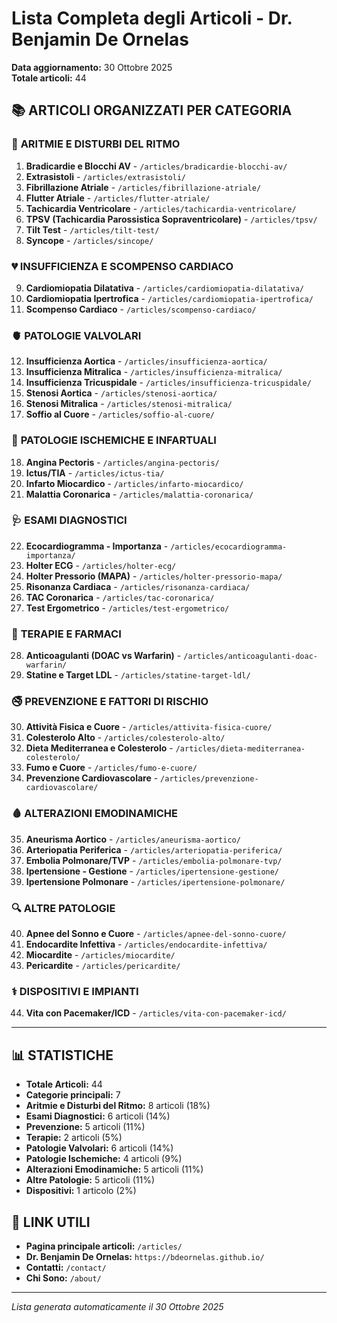 # Lista Completa degli Articoli - Dr. Benjamin De Ornelas

**Data aggiornamento:** 30 Ottobre 2025  
**Totale articoli:** 44

## 📚 ARTICOLI ORGANIZZATI PER CATEGORIA

### 🔴 **ARITMIE E DISTURBI DEL RITMO**
1. **Bradicardie e Blocchi AV** - `/articles/bradicardie-blocchi-av/`
2. **Extrasistoli** - `/articles/extrasistoli/`
3. **Fibrillazione Atriale** - `/articles/fibrillazione-atriale/`
4. **Flutter Atriale** - `/articles/flutter-atriale/`
5. **Tachicardia Ventricolare** - `/articles/tachicardia-ventricolare/`
6. **TPSV (Tachicardia Parossistica Sopraventricolare)** - `/articles/tpsv/`
7. **Tilt Test** - `/articles/tilt-test/`
8. **Syncope** - `/articles/sincope/`

### 💔 **INSUFFICIENZA E SCOMPENSO CARDIACO**
9. **Cardiomiopatia Dilatativa** - `/articles/cardiomiopatia-dilatativa/`
10. **Cardiomiopatia Ipertrofica** - `/articles/cardiomiopatia-ipertrofica/`
11. **Scompenso Cardiaco** - `/articles/scompenso-cardiaco/`

### 🫀 **PATOLOGIE VALVOLARI**
12. **Insufficienza Aortica** - `/articles/insufficienza-aortica/`
13. **Insufficienza Mitralica** - `/articles/insufficienza-mitralica/`
14. **Insufficienza Tricuspidale** - `/articles/insufficienza-tricuspidale/`
15. **Stenosi Aortica** - `/articles/stenosi-aortica/`
16. **Stenosi Mitralica** - `/articles/stenosi-mitralica/`
17. **Soffio al Cuore** - `/articles/soffio-al-cuore/`

### 🧠 **PATOLOGIE ISCHEMICHE E INFARTUALI**
18. **Angina Pectoris** - `/articles/angina-pectoris/`
19. **Ictus/TIA** - `/articles/ictus-tia/`
20. **Infarto Miocardico** - `/articles/infarto-miocardico/`
21. **Malattia Coronarica** - `/articles/malattia-coronarica/`

### 🩺 **ESAMI DIAGNOSTICI**
22. **Ecocardiogramma - Importanza** - `/articles/ecocardiogramma-importanza/`
23. **Holter ECG** - `/articles/holter-ecg/`
24. **Holter Pressorio (MAPA)** - `/articles/holter-pressorio-mapa/`
25. **Risonanza Cardiaca** - `/articles/risonanza-cardiaca/`
26. **TAC Coronarica** - `/articles/tac-coronarica/`
27. **Test Ergometrico** - `/articles/test-ergometrico/`

### 💊 **TERAPIE E FARMACI**
28. **Anticoagulanti (DOAC vs Warfarin)** - `/articles/anticoagulanti-doac-warfarin/`
29. **Statine e Target LDL** - `/articles/statine-target-ldl/`

### 🚭 **PREVENZIONE E FATTORI DI RISCHIO**
30. **Attività Fisica e Cuore** - `/articles/attivita-fisica-cuore/`
31. **Colesterolo Alto** - `/articles/colesterolo-alto/`
32. **Dieta Mediterranea e Colesterolo** - `/articles/dieta-mediterranea-colesterolo/`
33. **Fumo e Cuore** - `/articles/fumo-e-cuore/`
34. **Prevenzione Cardiovascolare** - `/articles/prevenzione-cardiovascolare/`

### 🩸 **ALTERAZIONI EMODINAMICHE**
35. **Aneurisma Aortico** - `/articles/aneurisma-aortico/`
36. **Arteriopatia Periferica** - `/articles/arteriopatia-periferica/`
37. **Embolia Polmonare/TVP** - `/articles/embolia-polmonare-tvp/`
38. **Ipertensione - Gestione** - `/articles/ipertensione-gestione/`
39. **Ipertensione Polmonare** - `/articles/ipertensione-polmonare/`

### 🔍 **ALTRE PATOLOGIE**
40. **Apnee del Sonno e Cuore** - `/articles/apnee-del-sonno-cuore/`
41. **Endocardite Infettiva** - `/articles/endocardite-infettiva/`
42. **Miocardite** - `/articles/miocardite/`
43. **Pericardite** - `/articles/pericardite/`

### ⚕️ **DISPOSITIVI E IMPIANTI**
44. **Vita con Pacemaker/ICD** - `/articles/vita-con-pacemaker-icd/`

---

## 📊 **STATISTICHE**

- **Totale Articoli:** 44
- **Categorie principali:** 7
- **Aritmie e Disturbi del Ritmo:** 8 articoli (18%)
- **Esami Diagnostici:** 6 articoli (14%)
- **Prevenzione:** 5 articoli (11%)
- **Terapie:** 2 articoli (5%)
- **Patologie Valvolari:** 6 articoli (14%)
- **Patologie Ischemiche:** 4 articoli (9%)
- **Alterazioni Emodinamiche:** 5 articoli (11%)
- **Altre Patologie:** 5 articoli (11%)
- **Dispositivi:** 1 articolo (2%)

## 🔗 **LINK UTILI**

- **Pagina principale articoli:** `/articles/`
- **Dr. Benjamin De Ornelas:** `https://bdeornelas.github.io/`
- **Contatti:** `/contact/`
- **Chi Sono:** `/about/`

---

*Lista generata automaticamente il 30 Ottobre 2025*
